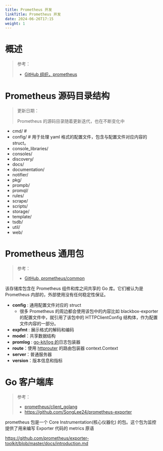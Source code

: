 ```yaml
---
title: Prometheus 开发
linkTitle: Prometheus 开发
date: 2024-06-26T17:15
weight: 1
---
```


# 概述

> 参考：
>
> - [GitHub 组织，prometheus](https://github.com/prometheus)

# Prometheus 源码目录结构

> 更新日期：
>
> Prometheus 的源码目录随着更新迭代，也在不断变化中

- cmd/ #
- config/ # 用于处理 yaml 格式的配置文件，包含与配置文件对应内容的 struct。
- console_libraries/
- consoles/
- discovery/
- docs/
- documentation/
- notifier/
- pkg/
- prompb/
- promql/
- rules/
- scrape/
- scripts/
- storage/
- template/
- tsdb/
- util/
- web/

# Prometheus 通用包

> 参考：
>
> - [GitHub, prometheus/common](https://github.com/prometheus/common)

该存储库包含在 Prometheus 组件和库之间共享的 Go 库。它们被认为是 Prometheus 内部的，外部使用没有任何稳定性保证。

- **config** : 通用配置文件对应的 struct
  - 很多 Prometheus 的周边都会使用该包中的内容比如 blackbox-exporter 的配置文件中，就引用了该包中的 HTTPClientConfig 结构体，作为配置文件内容的一部分。
- **expfmt** : 展示格式的解码和编码
- **model**：共享数据结构
- **promlog** : [go-kit/log 的](https://github.com/go-kit/kit/tree/master/log)日志包装器
- **route**：使用 [httprouter](https://github.com/julienschmidt/httprouter) 的路由包装器 context.Context
- **server**：普通服务器
- **version**：版本信息和指标

# Go 客户端库

> 参考：
>
> - [prometheus/client_golang](https://pkg.go.dev/github.com/prometheus/client_golang/prometheus?utm_source=gopls#section-documentation)
> - <https://github.com/SongLee24/prometheus-exporter>

prometheus 包是一个 Core Instrumentation(核心仪器化) 的包。这个包为监控提供了用来编写 Exporter 代码的 metrics 原语

https://github.com/prometheus/exporter-toolkit/blob/master/docs/introduction.md

